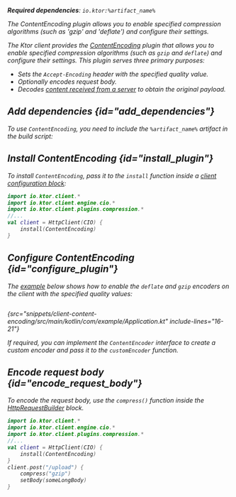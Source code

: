 [//]: # (title: Content encoding)

<primary-label ref="client-plugin"/>

<var name="artifact_name" value="ktor-client-encoding"/>

<tldr>
<p>
<b>Required dependencies</b>: <code>io.ktor:%artifact_name%</code>
</p>
<var name="example_name" value="client-content-encoding"/>
<include from="lib.topic" element-id="download_example"/>
</tldr>

<link-summary>
The ContentEncoding plugin allows you to enable specified compression algorithms (such as 'gzip' and 'deflate') and configure their settings.
</link-summary>

The Ktor client provides the [ContentEncoding](https://api.ktor.io/ktor-client-encoding/io.ktor.client.plugins.compression/-content-encoding) 
plugin that allows you to enable specified compression algorithms (such as `gzip` and `deflate`) and configure their settings. 
This plugin serves three primary purposes:
* Sets the `Accept-Encoding` header with the specified quality value.
* Optionally encodes request body.
* Decodes [content received from a server](client-responses.md#body) to obtain the original payload.


## Add dependencies {id="add_dependencies"}
To use `ContentEncoding`, you need to include the `%artifact_name%` artifact in the build script:

<include from="lib.topic" element-id="add_ktor_artifact"/>
<include from="lib.topic" element-id="add_ktor_client_artifact_tip"/>

## Install ContentEncoding {id="install_plugin"}
To install `ContentEncoding`, pass it to the `install` function inside a [client configuration block](client-create-and-configure.md#configure-client):
```kotlin
import io.ktor.client.*
import io.ktor.client.engine.cio.*
import io.ktor.client.plugins.compression.*
//...
val client = HttpClient(CIO) {
    install(ContentEncoding)
}
```

## Configure ContentEncoding {id="configure_plugin"}
The [example](https://github.com/ktorio/ktor-documentation/tree/%ktor_version%/codeSnippets/snippets/client-content-encoding) below shows how to enable the `deflate` and `gzip` encoders on the client with the specified quality values:

```kotlin
```
{src="snippets/client-content-encoding/src/main/kotlin/com/example/Application.kt" include-lines="16-21"}

If required, you can implement the `ContentEncoder` interface to create a custom encoder and pass it to the `customEncoder` function.

## Encode request body {id="encode_request_body"}
To encode the request body, use the `compress()` function inside the [HttpRequestBuilder](https://api.ktor.io/ktor-client-core/io.ktor.client.request/-http-request-builder/index.html) block.
```kotlin
import io.ktor.client.*
import io.ktor.client.engine.cio.*
import io.ktor.client.plugins.compression.*
//...
val client = HttpClient(CIO) {
    install(ContentEncoding)
}
client.post("/upload") {
    compress("gzip")
    setBody(someLongBody)
}
```
